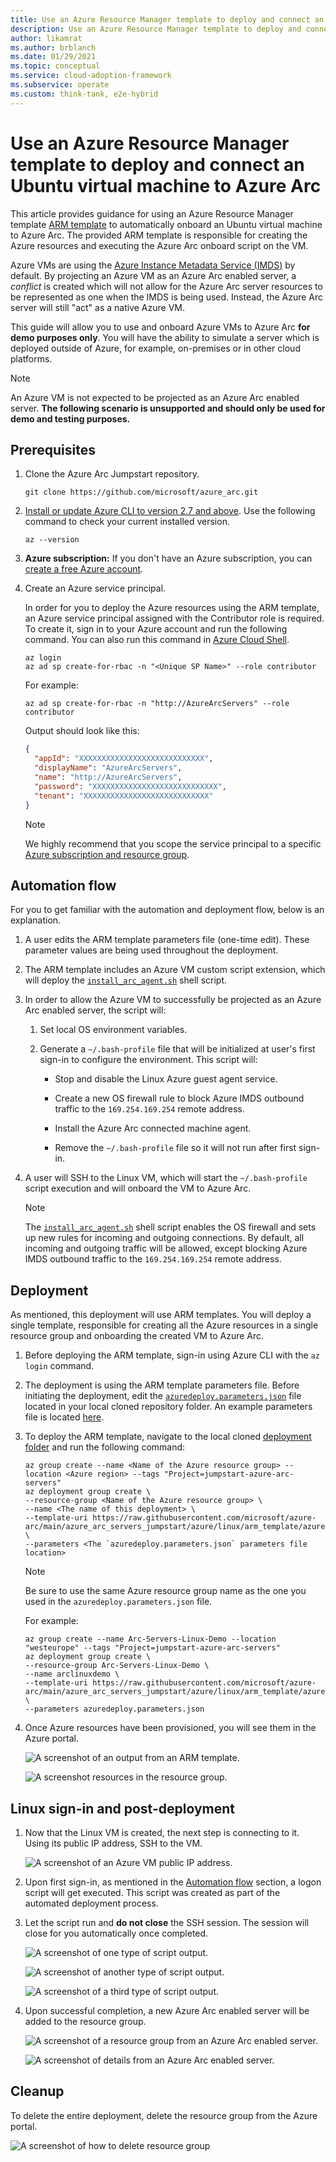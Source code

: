 ```yaml
---
title: Use an Azure Resource Manager template to deploy and connect an Ubuntu virtual machine to Azure Arc
description: Use an Azure Resource Manager template to deploy and connect an Ubuntu virtual machine to Azure Arc.
author: likamrat
ms.author: brblanch
ms.date: 01/29/2021
ms.topic: conceptual
ms.service: cloud-adoption-framework
ms.subservice: operate
ms.custom: think-tank, e2e-hybrid
---
```


# Use an Azure Resource Manager template to deploy and connect an Ubuntu virtual machine to Azure Arc

This article provides guidance for using an Azure Resource Manager template [ARM template](/azure/azure-resource-manager/templates/overview) to automatically onboard an Ubuntu virtual machine to Azure Arc. The provided ARM template is responsible for creating the Azure resources and executing the Azure Arc onboard script on the VM.

Azure VMs are using the [Azure Instance Metadata Service (IMDS)](/azure/virtual-machines/windows/instance-metadata-service) by default. By projecting an Azure VM as an Azure Arc enabled server, a *conflict* is created which will not allow for the Azure Arc server resources to be represented as one when the IMDS is being used. Instead, the Azure Arc server will still "act" as a native Azure VM.

This guide will allow you to use and onboard Azure VMs to Azure Arc **for demo purposes only**. You will have the ability to simulate a server which is deployed outside of Azure, for example, on-premises or in other cloud platforms.

> [!NOTE]
> An Azure VM is not expected to be projected as an Azure Arc enabled server. **The following scenario is unsupported and should only be used for demo and testing purposes.**

## Prerequisites

1. Clone the Azure Arc Jumpstart repository.

    ```console
    git clone https://github.com/microsoft/azure_arc.git
    ```

2. [Install or update Azure CLI to version 2.7 and above](/cli/azure/install-azure-cli). Use the following command to check your current installed version.

    ```console
    az --version
    ```

3. **Azure subscription:** If you don't have an Azure subscription, you can [create a free Azure account](https://azure.microsoft.com/free/).

4. Create an Azure service principal.

    In order for you to deploy the Azure resources using the ARM template, an Azure service principal assigned with the Contributor role is required. To create it, sign in to your Azure account and run the following command. You can also run this command in [Azure Cloud Shell](https://shell.azure.com/).

    ```console
    az login
    az ad sp create-for-rbac -n "<Unique SP Name>" --role contributor
    ```

    For example:

    ```console
    az ad sp create-for-rbac -n "http://AzureArcServers" --role contributor
    ```

    Output should look like this:

    ```json
    {
      "appId": "XXXXXXXXXXXXXXXXXXXXXXXXXXXX",
      "displayName": "AzureArcServers",
      "name": "http://AzureArcServers",
      "password": "XXXXXXXXXXXXXXXXXXXXXXXXXXXX",
      "tenant": "XXXXXXXXXXXXXXXXXXXXXXXXXXXX"
    }
    ```

    > [!NOTE]
    > We highly recommend that you scope the service principal to a specific [Azure subscription and resource group](/cli/azure/ad/sp).

## Automation flow

For you to get familiar with the automation and deployment flow, below is an explanation.

1. A user edits the ARM template parameters file (one-time edit). These parameter values are being used throughout the deployment.

2. The ARM template includes an Azure VM custom script extension, which will deploy the [`install_arc_agent.sh`](https://github.com/microsoft/azure_arc/blob/main/azure_arc_servers_jumpstart/azure/linux/arm_template/scripts/install_arc_agent.sh) shell script.

3. In order to allow the Azure VM to successfully be projected as an Azure Arc enabled server, the script will:

    1. Set local OS environment variables.

    2. Generate a `~/.bash-profile` file that will be initialized at user's first sign-in to configure the environment. This script will:

        - Stop and disable the Linux Azure guest agent service.

        - Create a new OS firewall rule to block Azure IMDS outbound traffic to the `169.254.169.254` remote address.

        - Install the Azure Arc connected machine agent.

        - Remove the `~/.bash-profile` file so it will not run after first sign-in.

4. A user will SSH to the Linux VM, which will start the `~/.bash-profile` script execution and will onboard the VM to Azure Arc.

    > [!NOTE]
    >  The [`install_arc_agent.sh`](https://github.com/microsoft/azure_arc/blob/main/azure_arc_servers_jumpstart/azure/linux/arm_template/scripts/install_arc_agent.sh) shell script enables the OS firewall and sets up new rules for incoming and outgoing connections. By default, all incoming and outgoing traffic will be allowed, except blocking Azure IMDS outbound traffic to the `169.254.169.254` remote address.

## Deployment

As mentioned, this deployment will use ARM templates. You will deploy a single template, responsible for creating all the Azure resources in a single resource group and onboarding the created VM to Azure Arc.

1. Before deploying the ARM template, sign-in using Azure CLI with the `az login` command.

2. The deployment is using the ARM template parameters file. Before initiating the deployment, edit the [`azuredeploy.parameters.json`](https://github.com/microsoft/azure_arc/blob/main/azure_arc_servers_jumpstart/azure/linux/arm_template/azuredeploy.parameters.json) file located in your local cloned repository folder. An example parameters file is located [here](https://github.com/microsoft/azure_arc/blob/main/azure_arc_servers_jumpstart/azure/linux/arm_template/azuredeploy.parameters.example.json).

3. To deploy the ARM template, navigate to the local cloned [deployment folder](https://github.com/microsoft/azure_arc/tree/main/azure_arc_servers_jumpstart/azure/linux/arm_template) and run the following command:

    ```console
    az group create --name <Name of the Azure resource group> --location <Azure region> --tags "Project=jumpstart-azure-arc-servers"
    az deployment group create \
    --resource-group <Name of the Azure resource group> \
    --name <The name of this deployment> \
    --template-uri https://raw.githubusercontent.com/microsoft/azure-arc/main/azure_arc_servers_jumpstart/azure/linux/arm_template/azuredeploy.json \
    --parameters <The `azuredeploy.parameters.json` parameters file location>
    ```

    > [!NOTE]
    > Be sure to use the same Azure resource group name as the one you used in the `azuredeploy.parameters.json` file.

    For example:

    ```console
    az group create --name Arc-Servers-Linux-Demo --location "westeurope" --tags "Project=jumpstart-azure-arc-servers"
    az deployment group create \
    --resource-group Arc-Servers-Linux-Demo \
    --name arclinuxdemo \
    --template-uri https://raw.githubusercontent.com/microsoft/azure-arc/main/azure_arc_servers_jumpstart/azure/linux/arm_template/azuredeploy.json \
    --parameters azuredeploy.parameters.json
    ```

4. Once Azure resources have been provisioned, you will see them in the Azure portal.

    ![A screenshot of an output from an ARM template.](./media/arm-template/template-linux-output.png)

    ![A screenshot resources in the resource group.](./media/arm-template/template-linux-resources.png)

## Linux sign-in and post-deployment

1. Now that the Linux VM is created, the next step is connecting to it. Using its public IP address, SSH to the VM.

    ![A screenshot of an Azure VM public IP address.](./media/arm-template/template-linux-ip.png)

2. Upon first sign-in, as mentioned in the [Automation flow](#automation-flow) section, a logon script will get executed. This script was created as part of the automated deployment process.

3. Let the script run and **do not close** the SSH session. The session will close for you automatically once completed.

    ![A screenshot of one type of script output.](./media/arm-template/template-linux-script-1.png)

    ![A screenshot of another type of script output.](./media/arm-template/template-linux-script-2.png)

    ![A screenshot of a third type of script output.](./media/arm-template/template-linux-script-3.png)

4. Upon successful completion, a new Azure Arc enabled server will be added to the resource group.

    ![A screenshot of a resource group from an Azure Arc enabled server.](./media/arm-template/template-linux-resource-gp.png)

    ![A screenshot of details from an Azure Arc enabled server.](./media/arm-template/template-linux-server-details.png)

## Cleanup

To delete the entire deployment, delete the resource group from the Azure portal.

![A screenshot of how to delete resource group](./media/arm-template/template-linux-delete.png)
